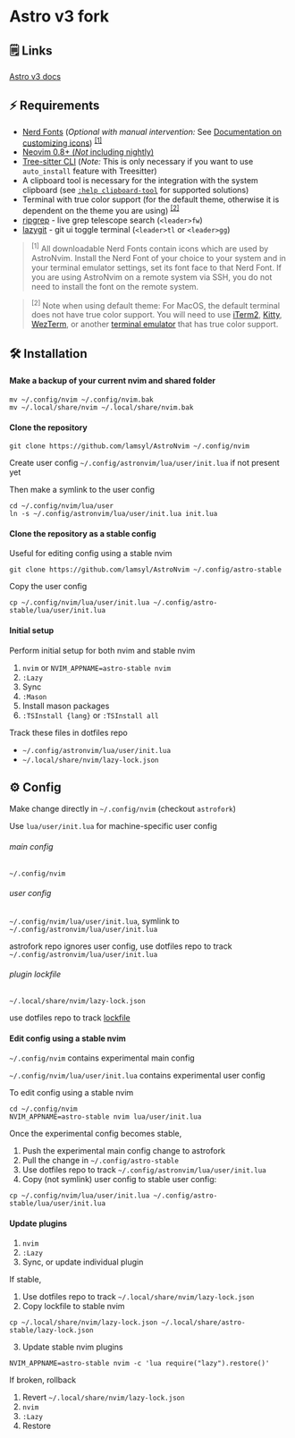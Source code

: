 # Astro v3 fork

## 🗒️ Links

[Astro v3 docs](https://docs.astronvim.com/v3)

## ⚡ Requirements

- [Nerd Fonts](https://www.nerdfonts.com/font-downloads) (_Optional with manual intervention:_ See [Documentation on customizing icons](https://docs.astronvim.com/v3/Recipes/icons)) <sup>[[1]](#1)</sup>
- [Neovim 0.8+ (_Not_ including nightly)](https://github.com/neovim/neovim/releases/tag/stable)
- [Tree-sitter CLI](https://github.com/tree-sitter/tree-sitter/blob/master/cli/README.md) (_Note:_ This is only necessary if you want to use `auto_install` feature with Treesitter)
- A clipboard tool is necessary for the integration with the system clipboard (see [`:help clipboard-tool`](https://neovim.io/doc/user/provider.html#clipboard-tool) for supported solutions)
- Terminal with true color support (for the default theme, otherwise it is dependent on the theme you are using) <sup>[[2]](#2)</sup>
- [ripgrep](https://github.com/BurntSushi/ripgrep) - live grep telescope search (`<leader>fw`)
- [lazygit](https://github.com/jesseduffield/lazygit) - git ui toggle terminal (`<leader>tl` or `<leader>gg`)

> <sup id="1">[1]</sup> All downloadable Nerd Fonts contain icons which are used by AstroNvim. Install the Nerd Font of your choice to your system and in your terminal emulator settings, set its font face to that Nerd Font. If you are using AstroNvim on a remote system via SSH, you do not need to install the font on the remote system.

> <sup id="2">[2]</sup> Note when using default theme: For MacOS, the default terminal does not have true color support. You will need to use [iTerm2](https://iterm2.com/), [Kitty](https://sw.kovidgoyal.net/kitty/), [WezTerm](https://wezfurlong.org/wezterm/), or another [terminal emulator](https://gist.github.com/XVilka/8346728#terminal-emulators) that has true color support.

## 🛠️ Installation

#### Make a backup of your current nvim and shared folder

```shell
mv ~/.config/nvim ~/.config/nvim.bak
mv ~/.local/share/nvim ~/.local/share/nvim.bak
```

#### Clone the repository

```shell
git clone https://github.com/lamsyl/AstroNvim ~/.config/nvim
```

Create user config `~/.config/astronvim/lua/user/init.lua` if not present yet

Then make a symlink to the user config

```shell
cd ~/.config/nvim/lua/user
ln -s ~/.config/astronvim/lua/user/init.lua init.lua
```

#### Clone the repository as a stable config

Useful for editing config using a stable nvim

```shell
git clone https://github.com/lamsyl/AstroNvim ~/.config/astro-stable
```

Copy the user config

```shell
cp ~/.config/nvim/lua/user/init.lua ~/.config/astro-stable/lua/user/init.lua
```

#### Initial setup

Perform initial setup for both nvim and stable nvim

1. `nvim` or `NVIM_APPNAME=astro-stable nvim`
2. `:Lazy`
3. Sync
4. `:Mason`
5. Install mason packages
6. `:TSInstall {lang}` or `:TSInstall all`

Track these files in dotfiles repo

- `~/.config/astronvim/lua/user/init.lua`
- `~/.local/share/nvim/lazy-lock.json`

## ⚙️ Config

Make change directly in `~/.config/nvim` (checkout `astrofork`)

Use `lua/user/init.lua` for machine-specific user config

###### main config

`~/.config/nvim`

###### user config

`~/.config/nvim/lua/user/init.lua`, symlink to `~/.config/astronvim/lua/user/init.lua`

astrofork repo ignores user config, use dotfiles repo to track `~/.config/astronvim/lua/user/init.lua`

###### plugin lockfile

`~/.local/share/nvim/lazy-lock.json`

use dotfiles repo to track [lockfile](https://lazy.folke.io/usage/lockfile)

#### Edit config using a stable nvim

`~/.config/nvim` contains experimental main config

`~/.config/nvim/lua/user/init.lua` contains experimental user config

To edit config using a stable nvim

```shell
cd ~/.config/nvim
NVIM_APPNAME=astro-stable nvim lua/user/init.lua
```

Once the experimental config becomes stable,

1. Push the experimental main config change to astrofork
2. Pull the change in `~/.config/astro-stable`
3. Use dotfiles repo to track `~/.config/astronvim/lua/user/init.lua`
4. Copy (not symlink) user config to stable user config:

```shell
cp ~/.config/nvim/lua/user/init.lua ~/.config/astro-stable/lua/user/init.lua
```

#### Update plugins

1. `nvim`
2. `:Lazy`
3. Sync, or update individual plugin

If stable,

1. Use dotfiles repo to track `~/.local/share/nvim/lazy-lock.json`
2. Copy lockfile to stable nvim

```shell
cp ~/.local/share/nvim/lazy-lock.json ~/.local/share/astro-stable/lazy-lock.json
```

3. Update stable nvim plugins

```shell
NVIM_APPNAME=astro-stable nvim -c 'lua require("lazy").restore()'
```

If broken, rollback

1. Revert `~/.local/share/nvim/lazy-lock.json`
2. `nvim`
3. `:Lazy`
4. Restore
